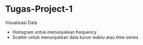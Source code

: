 # Tugas-Project-1
Visualisasi Data

- Histogram untuk menunjukkan frequency
- Scatter untuk menunjukkan data kurun waktu atau time series
